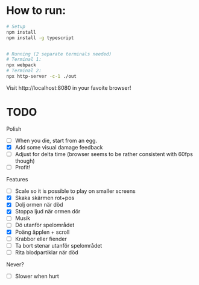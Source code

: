 


# How to run:
```sh
# Setup
npm install
npm install -g typescript


# Running (2 separate terminals needed)
# Terminal 1:
npx webpack
# Terminal 2:
npx http-server -c-1 ./out
```

Visit http://localhost:8080 in your favoite browser!

# TODO

Polish
- [ ] When you die, start from an egg.
- [x] Add some visual damage feedback
- [ ] Adjust for delta time (browser seems to be rather consistent with 60fps though)
- [ ] Profit!

Features
- [ ] Scale so it is possible to play on smaller screens
- [x] Skaka skärmen rot+pos
- [x] Dolj ormen när död
- [x] Stoppa ljud när ormen dör
- [ ] Musik
- [ ] Dö utanför spelområdet
- [x] Poäng äpplen + scroll
- [ ] Krabbor eller fiender
- [ ] Ta bort stenar utanför spelområdet
- [ ] Rita blodpartiklar när död

Never?
- [ ] Slower when hurt